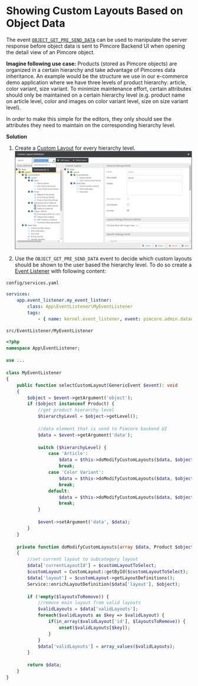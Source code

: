 # Showing Custom Layouts Based on Object Data

The event [`OBJECT_GET_PRE_SEND_DATA`](https://github.com/pimcore/admin-ui-classic-bundle/blob/1.x/src/Event/AdminEvents.php#L328-L340)
can be used to manipulate the server response before object data is sent to Pimcore Backend UI when opening the detail
view of an Pimcore object. 

**Imagine following use case:** 
Products (stored as Pimcore objects) are organized in a certain hierarchy and take advantage of Pimcores data 
inheritance. An example would be the structure we use in our e-commerce demo application where we have three levels
of product hierarchy: article, color variant, size variant.
To minimize maintenance effort, certain attributes should only be maintained on a certain hierarchy level (e.g. product
name on article level, color and images on color variant level, size on size variant level).
 
In order to make this simple for the editors, they only should see the attributes they need to maintain on the corresponding
hierarchy level. 


**Solution**

1) Create a [Custom Layout](../05_Objects/01_Object_Classes/05_Class_Settings/15_Custom_Layouts.md) 
for every hierarchy level. 
![Custom Layout Definitions](img/custom-layout-definition.jpg)

 
2) Use the `OBJECT_GET_PRE_SEND_DATA` event to decide which custom layouts should be shown to the user based the hierarchy level. 
To do so create a [Event Listener](../20_Extending_Pimcore/11_Event_API_and_Event_Manager.md) 
with following content: 


`config/services.yaml`
```yml
services:
    app.event_listener.my_event_listner:
        class: App\EventListener\MyEventListener
        tags:
            - { name: kernel.event_listener, event: pimcore.admin.dataobject.get.preSendData, method: selectCustomLayout }
```

`src/EventListener/MyEventListener`

```php
<?php
namespace App\EventListener;

use ... 

class MyEventListener
{
    public function selectCustomLayout(GenericEvent $event): void
    {
        $object = $event->getArgument('object');
        if ($object instanceof Product) {
            //get product hierarchy level
            $hierarchyLevel = $object->getLevel(); 

            //data element that is send to Pimcore backend UI
            $data = $event->getArgument('data');

            switch ($hierarchyLevel) {
                case 'Article':
                    $data = $this->doModifyCustomLayouts($data, $object, 2, [0, 1]);
                    break;
                case 'Color Variant':
                    $data = $this->doModifyCustomLayouts($data, $object, 1, [0, 2]);
                    break;
                default:
                    $data = $this->doModifyCustomLayouts($data, $object, 0, [1, 2]);
                    break;
            }
            
            $event->setArgument('data', $data);
        }
    }

    private function doModifyCustomLayouts(array $data, Product $object, int $customLayoutToSelect, array $layoutsToRemove): array
    {
        //set current layout to subcategory layout
        $data['currentLayoutId'] = $customLayoutToSelect;
        $customLayout = CustomLayout::getById($customLayoutToSelect);
        $data['layout'] = $customLayout->getLayoutDefinitions();
        Service::enrichLayoutDefinition($data['layout'], $object);
        
        if (!empty($layoutsToRemove)) {
            //remove main layout from valid layouts
            $validLayouts = $data['validLayouts'];
            foreach($validLayouts as $key => $validLayout) {
                if(in_array($validLayout['id'], $layoutsToRemove)) {
                    unset($validLayouts[$key]);
                }
            }
            $data['validLayouts'] = array_values($validLayouts);            
        }

        return $data; 
    }
}


```
